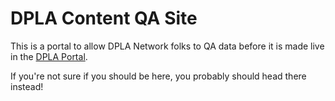 # DPLA Content QA Site

This is a portal to allow DPLA Network folks to QA data before it is made live in the <a href="https://dp.la/">DPLA Portal</a>.

If you're not sure if you should be here, you probably should head there instead!  
